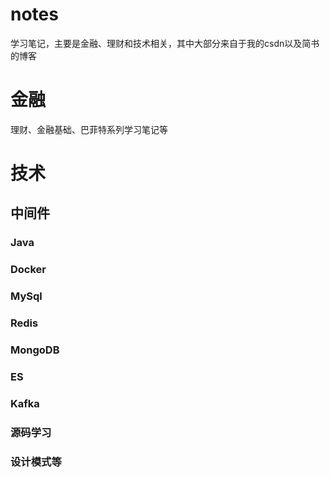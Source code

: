 # notes
学习笔记，主要是金融、理财和技术相关，其中大部分来自于我的csdn以及简书的博客
# 金融
理财、金融基础、巴菲特系列学习笔记等
# 技术
## 中间件
### Java
### Docker
### MySql
### Redis
### MongoDB
### ES
### Kafka
### 源码学习
### 设计模式等
